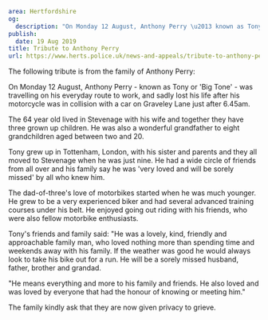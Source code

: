 ```yaml
area: Hertfordshire
og:
  description: "On Monday 12 August, Anthony Perry \u2013 known as Tony or \u2018Big Tone\u2019 \u2013 was travelling on his everyday route to work, and sadly lost his life after his motorcycle was in collision with a car on Graveley Lane just after 6.45am."
publish:
  date: 19 Aug 2019
title: Tribute to Anthony Perry
url: https://www.herts.police.uk/news-and-appeals/tribute-to-anthony-perry
```

The following tribute is from the family of Anthony Perry:

On Monday 12 August, Anthony Perry - known as Tony or 'Big Tone' - was travelling on his everyday route to work, and sadly lost his life after his motorcycle was in collision with a car on Graveley Lane just after 6.45am.

The 64 year old lived in Stevenage with his wife and together they have three grown up children. He was also a wonderful grandfather to eight grandchildren aged between two and 20.

Tony grew up in Tottenham, London, with his sister and parents and they all moved to Stevenage when he was just nine. He had a wide circle of friends from all over and his family say he was 'very loved and will be sorely missed' by all who knew him.

The dad-of-three's love of motorbikes started when he was much younger. He grew to be a very experienced biker and had several advanced training courses under his belt. He enjoyed going out riding with his friends, who were also fellow motorbike enthusiasts.

Tony's friends and family said: "He was a lovely, kind, friendly and approachable family man, who loved nothing more than spending time and weekends away with his family. If the weather was good he would always look to take his bike out for a run. He will be a sorely missed husband, father, brother and grandad.

"He means everything and more to his family and friends. He also loved and was loved by everyone that had the honour of knowing or meeting him."

The family kindly ask that they are now given privacy to grieve.
